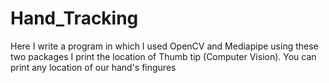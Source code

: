 # Hand_Tracking
Here I write a program in which I used OpenCV and Mediapipe using these two packages I print the location of Thumb tip (Computer Vision). You can print any location of our hand's fingures
